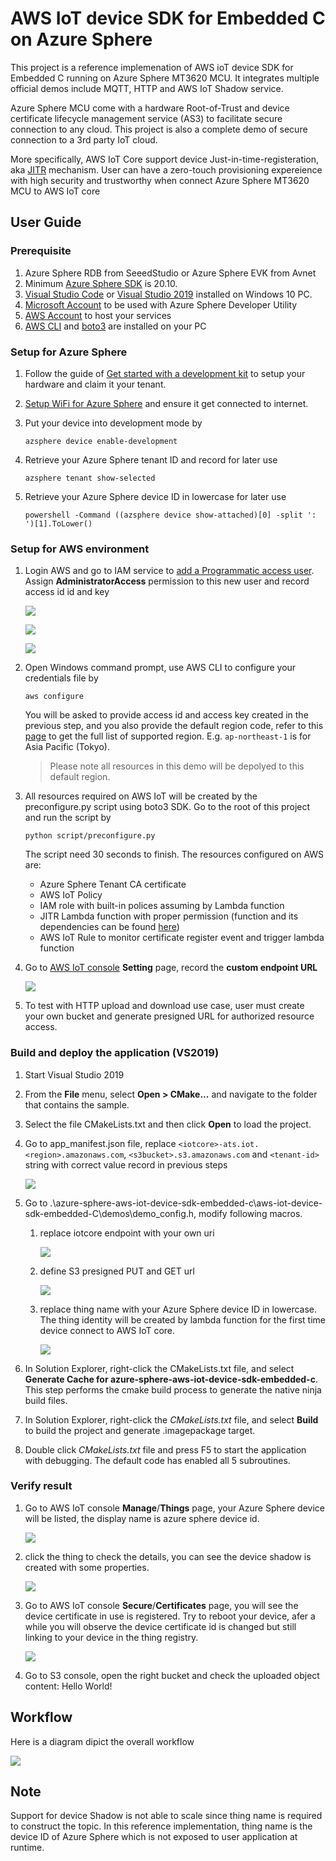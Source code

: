 ﻿# AWS IoT device SDK for Embedded C on Azure Sphere

This project is a reference implemenation of AWS ioT device SDK for Embedded C running on Azure Sphere MT3620 MCU. It integrates multiple official demos include MQTT, HTTP and AWS IoT Shadow service. 

Azure Sphere MCU come with a hardware Root-of-Trust and device certificate lifecycle management service (AS3) to facilitate secure connection to any cloud. This project is also a complete demo of secure connection to a 3rd party IoT cloud. 

More specifically, AWS IoT Core support device Just-in-time-registeration, aka [JITR](https://aws.amazon.com/blogs/iot/just-in-time-registration-of-device-certificates-on-aws-iot/) mechanism. User can have a zero-touch provisioning expereience with high security and trustworthy when connect Azure Sphere MT3620 MCU to AWS IoT core 

## User Guide

### Prerequisite

1. Azure Sphere RDB from SeeedStudio or Azure Sphere EVK from Avnet
2. Minimum [Azure Sphere SDK](https://aka.ms/AzureSphereSDKDownload) is 20.10.
3. [Visual Studio Code](https://code.visualstudio.com/) or [Visual Studio 2019](https://visualstudio.microsoft.com/) installed on Windows 10 PC.
4. [Microsoft Account](https://docs.microsoft.com/en-us/azure-sphere/deployment/microsoft-account) to be used with Azure Sphere Developer Utility
5. [AWS Account](https://aws.amazon.com/) to host your services
6. [AWS CLI](https://aws.amazon.com/cli/) and [boto3](https://boto3.amazonaws.com/v1/documentation/api/latest/guide/quickstart.html#installation) are installed on your PC

### Setup for Azure Sphere 

1. Follow the guide of [Get started with a development kit](https://docs.microsoft.com/en-us/azure-sphere/install/overview) to setup your hardware and claim it your tenant. 
2. [Setup WiFi for Azure Sphere](https://docs.microsoft.com/en-us/azure-sphere/install/configure-wifi#set-up-wi-fi-on-your-azure-sphere-device) and ensure it get connected to internet. 
3. Put your device into development mode by
   
   ```
   azsphere device enable-development
   ```
4. Retrieve your Azure Sphere tenant ID and record for later use
   
   ```
   azsphere tenant show-selected
   ```
5. Retrieve your Azure Sphere device ID in lowercase for later use
   
   ```
   powershell -Command ((azsphere device show-attached)[0] -split ': ')[1].ToLower()
   ```   

### Setup for AWS environment

1. Login AWS and go to IAM service to [add a Programmatic access user](https://docs.aws.amazon.com/IAM/latest/UserGuide/id_users_create.html#id_users_create_console). Assign **AdministratorAccess** permission to this new user and record access id id and key
   
   ![](images/adduser.png)

   ![](images/admin.png)

   ![](images/pwd.png)

2. Open Windows command prompt, use AWS CLI to configure your credentials file by 

   ```
   aws configure
   ``` 

   You will be asked to provide access id and access key created in the previous step, and you also provide the default region code, refer to this [page](https://docs.aws.amazon.com/general/latest/gr/rande.html) to get the full list of supported region. E.g. `ap-northeast-1` is for Asia Pacific (Tokyo). 
   
   > Please note all resources in this demo will be depolyed to this default region.

3. All resources required on AWS IoT will be created by the preconfigure.py script using boto3 SDK. Go to the root of this project and run the script by

    ```
    python script/preconfigure.py
    ```

    The script need 30 seconds to finish. The resources configured on AWS are:

    - Azure Sphere Tenant CA certificate
    - AWS IoT Policy
    - IAM role with built-in polices assuming by Lambda function
    - JITR Lambda function with proper permission (function and its dependencies can be found [here](script/lambda))
    - AWS IoT Rule to monitor certificate register event and trigger lambda function

4. Go to [AWS IoT console](https://console.aws.amazon.com/iot/home) **Setting** page, record the **custom endpoint URL**
   
   ![](images/dp.png)

5. To test with HTTP upload and download use case, user must create your own bucket and generate presigned URL for authorized resource access.

### Build and deploy the application (VS2019)

1. Start Visual Studio 2019
2. From the **File** menu, select **Open > CMake...** and navigate to the folder that contains the sample.
3. Select the file CMakeLists.txt and then click **Open** to load the project.
4. Go to app_manifest.json file, replace `<iotcore>-ats.iot.<region>.amazonaws.com`, `<s3bucket>.s3.amazonaws.com` and `<tenant-id>` string with correct value record in previous steps
   
    ![](images/manifest.png)

5. Go to .\azure-sphere-aws-iot-device-sdk-embedded-c\aws-iot-device-sdk-embedded-C\demos\demo_config.h, modify following macros.

    1. replace iotcore endpoint with your own uri
   
        ![](images/iotcoreep.png)

    1. define S3 presigned PUT and GET url
    
        ![](images/s3url.png)

    1. replace thing name with your Azure Sphere device ID in lowercase. The thing identity will be created by lambda function for the first time device connect to AWS IoT core.
   
        ![](images/thingname.png)
 

6. In Solution Explorer, right-click the CMakeLists.txt file, and select **Generate Cache for azure-sphere-aws-iot-device-sdk-embedded-c**. This step performs the cmake build process to generate the native ninja build files. 
7. In Solution Explorer, right-click the *CMakeLists.txt* file, and select **Build** to build the project and generate .imagepackage target.
8.  Double click *CMakeLists.txt* file and press F5 to start the application with debugging. The default code has enabled all 5 subroutines. 

### Verify result 

1.  Go to AWS IoT console **Manage**/**Things** page, your Azure Sphere device will be listed, the display name is azure sphere device id. 

    ![](images/device.png)

2. click the thing to check the details, you can see the device shadow is created with some properties.
   
   ![](images/shadow.png)

3.  Go to AWS IoT console **Secure**/**Certificates** page, you will see the device certificate in use is registered. Try to reboot your device, afer a while you will observe the device certificate id is changed but still linking to your device in the thing registry. 

    ![](images/cert.png)

4. Go to S3 console, open the right bucket and check the uploaded object content: Hello World!

## Workflow

Here is a diagram dipict the overall workflow 

![](images/workflow.png)

## Note

   Support for device Shadow is not able to scale since thing name is required to construct the topic. In this reference implementation, thing name is the device ID of Azure Sphere which is not exposed to user application at runtime.
